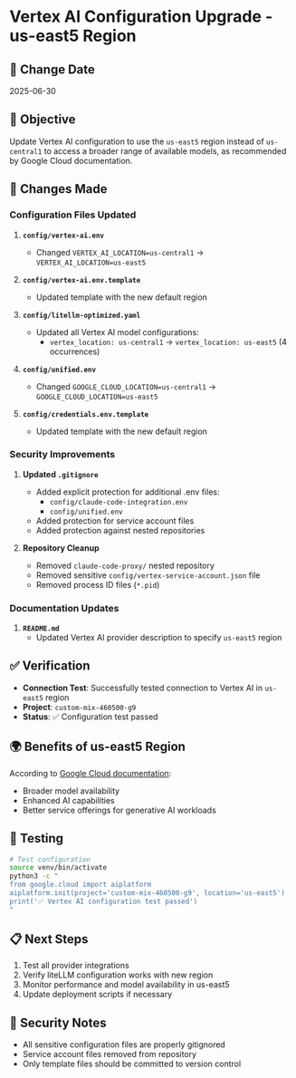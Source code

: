 # Vertex AI Configuration Upgrade - us-east5 Region

## 📅 Change Date
2025-06-30

## 🎯 Objective
Update Vertex AI configuration to use the `us-east5` region instead of `us-central1` to access a broader range of available models, as recommended by Google Cloud documentation.

## 🔧 Changes Made

### Configuration Files Updated
1. **`config/vertex-ai.env`**
   - Changed `VERTEX_AI_LOCATION=us-central1` → `VERTEX_AI_LOCATION=us-east5`

2. **`config/vertex-ai.env.template`**
   - Updated template with the new default region

3. **`config/litellm-optimized.yaml`**
   - Updated all Vertex AI model configurations:
     - `vertex_location: us-central1` → `vertex_location: us-east5` (4 occurrences)

4. **`config/unified.env`**
   - Changed `GOOGLE_CLOUD_LOCATION=us-central1` → `GOOGLE_CLOUD_LOCATION=us-east5`

5. **`config/credentials.env.template`**
   - Updated template with the new default region

### Security Improvements
1. **Updated `.gitignore`**
   - Added explicit protection for additional .env files:
     - `config/claude-code-integration.env`
     - `config/unified.env`
   - Added protection for service account files
   - Added protection against nested repositories

2. **Repository Cleanup**
   - Removed `claude-code-proxy/` nested repository
   - Removed sensitive `config/vertex-service-account.json` file
   - Removed process ID files (`*.pid`)

### Documentation Updates
1. **`README.md`**
   - Updated Vertex AI provider description to specify `us-east5` region

## ✅ Verification
- **Connection Test**: Successfully tested connection to Vertex AI in `us-east5` region
- **Project**: `custom-mix-460500-g9`
- **Status**: ✅ Configuration test passed

## 🌍 Benefits of us-east5 Region
According to [Google Cloud documentation](https://cloud.google.com/vertex-ai/generative-ai/docs/learn/locations#united-states_1):
- Broader model availability
- Enhanced AI capabilities
- Better service offerings for generative AI workloads

## 🔧 Testing
```bash
# Test configuration
source venv/bin/activate
python3 -c "
from google.cloud import aiplatform
aiplatform.init(project='custom-mix-460500-g9', location='us-east5')
print('✅ Vertex AI configuration test passed')
"
```

## 📋 Next Steps
1. Test all provider integrations
2. Verify liteLLM configuration works with new region
3. Monitor performance and model availability in us-east5
4. Update deployment scripts if necessary

## 🔐 Security Notes
- All sensitive configuration files are properly gitignored
- Service account files removed from repository
- Only template files should be committed to version control